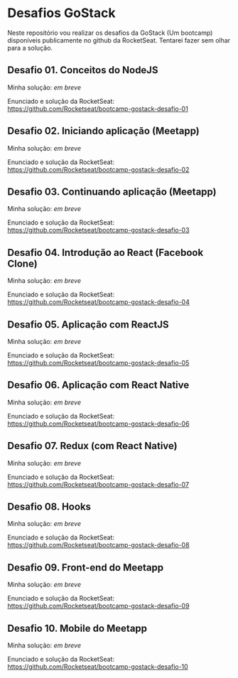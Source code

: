 # Desafios GoStack
Neste repositório vou realizar os desafios da GoStack (Um bootcamp) disponíveis publicamente no github da RocketSeat. Tentarei fazer sem olhar para a solução.

## Desafio 01. Conceitos do NodeJS

Minha solução: *em breve*

Enunciado e solução da RocketSeat: https://github.com/Rocketseat/bootcamp-gostack-desafio-01

## Desafio 02. Iniciando aplicação (Meetapp)

Minha solução: *em breve*

Enunciado e solução da RocketSeat: https://github.com/Rocketseat/bootcamp-gostack-desafio-02

## Desafio 03. Continuando aplicação (Meetapp)

Minha solução: *em breve*

Enunciado e solução da RocketSeat: https://github.com/Rocketseat/bootcamp-gostack-desafio-03

## Desafio 04. Introdução ao React (Facebook Clone)

Minha solução: *em breve*

Enunciado e solução da RocketSeat: https://github.com/Rocketseat/bootcamp-gostack-desafio-04

## Desafio 05. Aplicação com ReactJS

Minha solução: *em breve*

Enunciado e solução da RocketSeat: https://github.com/Rocketseat/bootcamp-gostack-desafio-05

## Desafio 06. Aplicação com React Native

Minha solução: *em breve*

Enunciado e solução da RocketSeat: https://github.com/Rocketseat/bootcamp-gostack-desafio-06

## Desafio 07. Redux (com React Native)

Minha solução: *em breve*

Enunciado e solução da RocketSeat: https://github.com/Rocketseat/bootcamp-gostack-desafio-07

## Desafio 08. Hooks

Minha solução: *em breve*

Enunciado e solução da RocketSeat: https://github.com/Rocketseat/bootcamp-gostack-desafio-08

## Desafio 09. Front-end do Meetapp

Minha solução: *em breve*

Enunciado e solução da RocketSeat: https://github.com/Rocketseat/bootcamp-gostack-desafio-09

## Desafio 10. Mobile do Meetapp

Minha solução: *em breve*

Enunciado e solução da RocketSeat: https://github.com/Rocketseat/bootcamp-gostack-desafio-10

